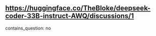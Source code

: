 ## https://huggingface.co/TheBloke/deepseek-coder-33B-instruct-AWQ/discussions/1

contains_question: no